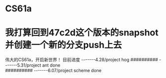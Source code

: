 # CS61a

我打算回到47c2d这个版本的snapshot并创建一个新的分支push上去
=======
伟大的CS61a，开启新世界！
目前进度
-------4.28/project hog
##########
-------5.31/project ant done  
##########
-------6.07/project scheme done
